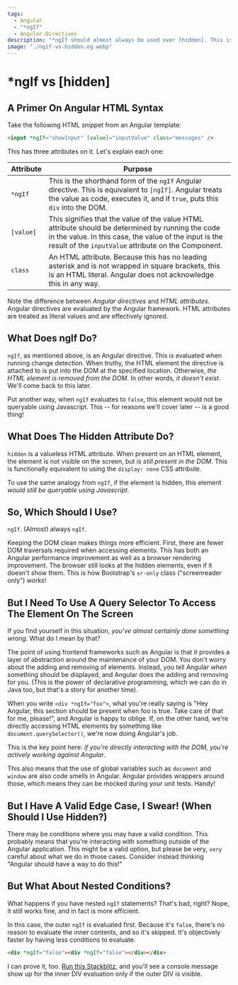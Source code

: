```yaml
---
tags:
  - Angular
  - "*ngIf"
  - Angular-Directives
description: "*ngIf should almost always be used over [hidden]. This is why."
image: "./ngif-vs-hidden.og.webp"
---
```


# \*ngIf vs [hidden]

## A Primer On Angular HTML Syntax

Take the following HTML snippet from an Angular template:

```html
<input *ngIf="showInput" [value]="inputValue" class="messages" />
```

This has three attributes on it. Let's explain each one:

| Attribute | Purpose                                                                                                                                                                                                             |
| --------- | ------------------------------------------------------------------------------------------------------------------------------------------------------------------------------------------------------------------- |
| `*ngIf`   | This is the shorthand form of the `ngIf` Angular directive. This is equivalent to `[ngIf]`. Angular treats the value as code, executes it, and if `true`, puts this `div` into the DOM.                             |
| `[value]` | This signifies that the value of the value HTML attribute should be determined by running the code in the value. In this case, the value of the input is the result of the `inputValue` attribute on the Component. |
| `class`   | An HTML attribute. Because this has no leading asterisk and is not wrapped in square brackets, this is an HTML literal. Angular does not acknowledge this in any way.                                               |

Note the difference between _Angular directives_ and _HTML attributes_. Angular
directives are evaluated by the Angular framework. HTML attributes are treated
as literal values and are effectively ignored.

## What Does ngIf Do?

`ngIf`, as mentioned above, is an Angular directive. This is evaluated when
running change detection. When truthy, the HTML element the directive is
attached to is put into the DOM at the specified location. Otherwise, _the HTML
element is removed from the DOM_. In other words, _it doesn't exist_. We'll come
back to this later.

Put another way, when `ngIf` evaluates to `false`, this element would not be
queryable using Javascript. This -- for reasons we'll cover later -- is a good
thing!

## What Does The Hidden Attribute Do?

`hidden` is a valueless HTML attribute. When present on an HTML element, the
element is not visible on the screen, but _is still present in the DOM_. This is
functionally equivalent to using the `display: none` CSS attribute.

To use the same analogy from `ngIf`, if the element is hidden, this element
_would still be queryable using Javascript_.

## So, Which Should I Use?

`ngIf`. (Almost) always `ngIf`.

Keeping the DOM clean makes things more efficient. First, there are fewer DOM
traversals required when accessing elements. This has both an Angular
performance improvement as well as a browser rendering improvement. The browser
still looks at the hidden elements, even if it doesn't show them. This is how
Bootstrap's `sr-only` class ("screenreader only") works!

## But I Need To Use A Query Selector To Access The Element On The Screen

If you find yourself in this situation, _you've almost certainly done something
wrong_. What do I mean by that?

The point of using frontend frameworks such as Angular is that it provides a
layer of abstraction around the maintenance of your DOM. You don't worry about
the adding and removing of elements. Instead, you tell Angular _when_ something
should be displayed, and Angular does the adding and removing for you. (This is
the power of declarative programming, which we can do in Java too, but that's a
story for another time).

When you write `<div *ngIf="foo">`, what you're really saying is "Hey Angular,
this section should be present when foo is true. Take care of that for me,
please!", and Angular is happy to oblige. If, on the other hand, we're directly
accessing HTML elements by something like `document.querySelector()`, we're now
doing Angular's job.

This is the key point here: _if you're directly interacting with the DOM, you're
actively working against Angular_.

This also means that the use of global variables such as `document` and `window`
are also code smells in Angular. Angular provides wrappers around those, which
means they can be mocked during your unit tests. Handy!

## But I Have A Valid Edge Case, I Swear! (When Should I Use Hidden?)

There may be conditions where you may have a valid condition. This probably
means that you're interacting with something outside of the Angular application.
This might be a valid option, but please be very, `very` careful about what we
do in those cases. Consider instead thinking "Angular should have a way to do
this!"

## But What About Nested Conditions?

What happens if you have nested `ngIf` statements? That's bad, right? Nope, it
still works fine, and in fact is more efficient.

In this case, the outer `ngIf` is evaluated first. Because it's `false`, there's
no reason to evaluate the inner contents, and so it's skipped. It's objectively
faster by having less conditions to evaluate.

```html
<div *ngIf="false"><div *ngIf="false"></div></div>
```

I can prove it, too.
[Run this Stackblitz](https://stackblitz.com/edit/stackblitz-starters-pfjn4y?devToolsHeight=33&file=src%2Fmain.ts),
and you'll see a console message show up for the inner DIV evaluation only if
the outer DIV is visible.
